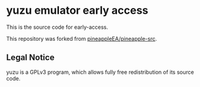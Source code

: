 yuzu emulator early access
=============

This is the source code for early-access.

This repository was forked from [pineappleEA/pineapple-src](https://github.com/pineappleEA/pineapple-src).

## Legal Notice

yuzu is a GPLv3 program, which allows fully free redistribution of its source code.